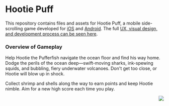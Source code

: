 
Hootie Puff
====================

This repository contains files and assets for Hootie Puff, a mobile side-scrolling game developed for [iOS](https://itunes.apple.com/nz/app/hootie-puff/id941148283?mt=8) and [Android](https://play.google.com/store/apps/details?id=com.redapples.hootiepuff&hl=en). The full [UX, visual design, and development process can be seen here](http://www.sanettetanaka.com/#/hootie-puff/).

### Overview of Gameplay

Help Hootie the Pufferfish navigate the ocean floor and find his way home. Dodge the perils of the ocean deep—swift-moving sharks, ink-spewing squids, and bubbling, fiery underwater volcanoes. Don't get too close, or Hootie will blow up in shock.

Collect shrimp and shells along the way to earn points and keep Hootie nimble. Aim for a new high score each time you play.

<img src="https://lh6.ggpht.com/dqhoDUEcS8WM-iqmzCCH2aTZXm5E7U4otOINNIGBmwegiNtGX1rt2jK79pTQE7YoGgkH=h900" align="right">

